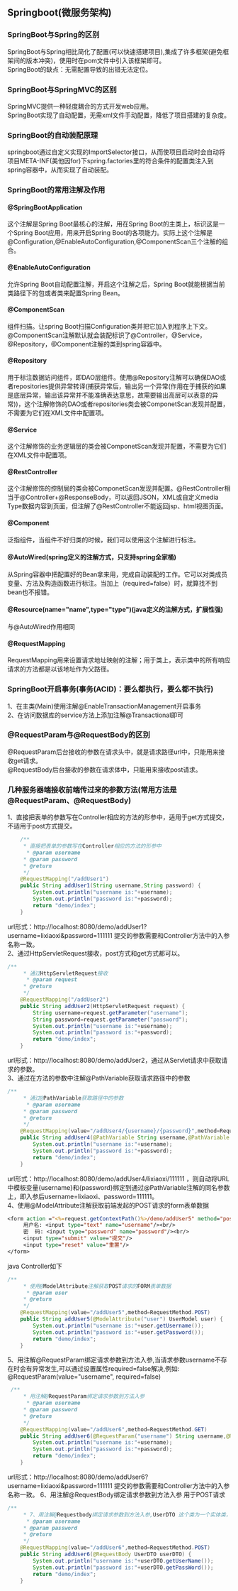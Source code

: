 ## Springboot(微服务架构)  
### SpringBoot与Spring的区别  
SpringBoot与Spring相比简化了配置(可以快速搭建项目),集成了许多框架(避免框架间的版本冲突)，使用时在pom文件中引入该框架即可。  
SpringBoot的缺点：无需配置导致的出错无法定位。  
### SpringBoot与SpringMVC的区别  
SpringMVC提供一种轻度耦合的方式开发web应用。  
SpringBoot实现了自动配置，无需xml文件手动配置，降低了项目搭建的复杂度。
### SpringBoot的自动装配原理  
springboot通过自定义实现的ImportSelector接口，从而使项目启动时会自动将项目META-INF(美他因for)下spring.factories里的符合条件的配置类注入到spring容器中，从而实现了自动装配。
### SpringBoot的常用注解及作用  
#### @SpringBootApplication
这个注解是Spring Boot最核心的注解，用在Spring Boot的主类上，标识这是一个Spring Boot应用，用来开启Spring Boot的各项能力。实际上这个注解是@Configuration,@EnableAutoConfiguration,@ComponentScan三个注解的组合。  
#### @EnableAutoConfiguration
允许Spring Boot自动配置注解，开启这个注解之后，Spring Boot就能根据当前类路径下的包或者类来配置Spring Bean。  
#### @ComponentScan  
组件扫描。让spring Boot扫描Configuration类并把它加入到程序上下文。@ComponentScan注解默认就会装配标识了@Controller，@Service，@Repository，@Component注解的类到spring容器中。  
#### @Repository  
用于标注数据访问组件，即DAO层组件。使用@Repository注解可以确保DAO或者repositories提供异常转译(捕获异常后，输出另一个异常(作用在于捕获的如果是底层异常，输出该异常并不能准确表达意思，故需要输出高层可以表意的异常))，这个注解修饰的DAO或者repositories类会被ComponetScan发现并配置，不需要为它们在XML文件中配置项。  
#### @Service  
这个注解修饰的业务逻辑层的类会被ComponetScan发现并配置，不需要为它们在XML文件中配置项。  
#### @RestController  
这个注解修饰的控制层的类会被ComponetScan发现并配置。@RestController相当于@Controller+@ResponseBody，可以返回JSON，XML或自定义media Type数据内容到页面，但注解了@RestController不能返回jsp、html视图页面。  
#### @Component  
泛指组件，当组件不好归类的时候，我们可以使用这个注解进行标注。  
#### @AutoWired(spring定义的注解方式，只支持spring全家桶)  
从Spring容器中把配置好的Bean拿来用，完成自动装配的工作。它可以对类成员变量、方法及构造函数进行标注。当加上（required=false）时，就算找不到bean也不报错。  
#### @Resource(name="name",type="type")(java定义的注解方式，扩展性强)  
与@AutoWired作用相同  
#### @RequestMapping  
 RequestMapping用来设置请求地址映射的注解；用于类上，表示类中的所有响应请求的方法都是以该地址作为父路径。  
### SpringBoot开启事务(事务(ACID)：要么都执行，要么都不执行)  
1、在主类(Main)使用注解@EnableTransactionManagement开启事务  
2、在访问数据库的service方法上添加注解@Transactional即可  
   
### @RequestParam与@RequestBody的区别  
@RequestParam后台接收的参数在请求头中，就是请求路径url中，只能用来接收get请求。    
@RequestBody后台接收的参数在请求体中，只能用来接收post请求。  
### 几种服务器端接收前端传过来的参数方法(常用方法是@RequestParam、@RequestBody)
1、直接把表单的参数写在Controller相应的方法的形参中，适用于get方式提交，不适用于post方式提交。  
```java
    /**
     * 直接把表单的参数写在Controller相应的方法的形参中
      * @param username
     * @param password
     * @return
     */
    @RequestMapping("/addUser1")
    public String addUser1(String username,String password) {
        System.out.println("username is:"+username);
        System.out.println("password is:"+password);
        return "demo/index";
    }
```  
url形式：http://localhost:8080/demo/addUser1?username=lixiaoxi&password=111111 提交的参数需要和Controller方法中的入参名称一致。  
2、通过HttpServletRequest接收，post方式和get方式都可以。  
```java
/**
     * 通过HttpServletRequest接收
      * @param request
     * @return
     */
    @RequestMapping("/addUser2")
    public String addUser2(HttpServletRequest request) {
        String username=request.getParameter("username");
        String password=request.getParameter("password");
        System.out.println("username is:"+username);
        System.out.println("password is:"+password);
        return "demo/index";
    }
```
url形式：http://localhost:8080/demo/addUser2，通过从Servlet请求中获取请求的参数。  
3、通过在方法的参数中注解@PathVariable获取请求路径中的参数  
```java
/**
     * 通过@PathVariable获取路径中的参数
      * @param username
     * @param password
     * @return
     */
    @RequestMapping(value="/addUser4/{username}/{password}",method=RequestMethod.GET)
    public String addUser4(@PathVariable String username,@PathVariable String password) {
        System.out.println("username is:"+username);
        System.out.println("password is:"+password);
        return "demo/index";
    }
```
url形式：http://localhost:8080/demo/addUser4/lixiaoxi/111111 ，则自动将URL中模板变量{username}和{password}绑定到通过@PathVariable注解的同名参数上，即入参后username=lixiaoxi、password=111111。  
4、使用@ModelAttribute注解获取前端发起的POST请求的form表单数据  
```jsp
<form action ="<%=request.getContextPath()%>/demo/addUser5" method="post"> 
     用户名: <input type="text" name="username"/><br/>
     密  码: <input type="password" name="password"/><br/>
     <input type="submit" value="提交"/> 
     <input type="reset" value="重置"/> 
</form>
```  
java Controller如下  
```java
/**
     * 使用@ModelAttribute注解获取POST请求的FORM表单数据
      * @param user
     * @return
     */
    @RequestMapping(value="/addUser5",method=RequestMethod.POST)
    public String addUser5(@ModelAttribute("user") UserModel user) {
        System.out.println("username is:"+user.getUsername());
        System.out.println("password is:"+user.getPassword());
        return "demo/index";
    }
``` 
5、用注解@RequestParam绑定请求参数到方法入参,当请求参数username不存在时会有异常发生,可以通过设置属性required=false解决,例如: @RequestParam(value="username", required=false)  
```java
 /**
     * 用注解@RequestParam绑定请求参数到方法入参
      * @param username
     * @param password
     * @return
     */
    @RequestMapping(value="/addUser6",method=RequestMethod.GET)
    public String addUser6(@RequestParam("username") String username,@RequestParam("password") String password) {
        System.out.println("username is:"+username);
        System.out.println("password is:"+password);
        return "demo/index";
    }
```
url形式：http://localhost:8080/demo/addUser6?username=lixiaoxi&password=111111 提交的参数需要和Controller方法中的入参名称一致。
6、用注解@RequestBody绑定请求参数到方法入参  用于POST请求  
```java
/**
     * 7、用注解@Requestbody绑定请求参数到方法入参,UserDTO 这个类为一个实体类，里面定义的属性与URL传过来的属性名一一对应。
      * @param username
     * @param password
     * @return
     */
    @RequestMapping(value="/addUser6",method=RequestMethod.POST)
    public String addUser6(@RequestBody UserDTO userDTO) {
        System.out.println("username is:"+userDTO.getUserName());
        System.out.println("password is:"+userDTO.getPassWord());
        return "demo/index";
    }
```



